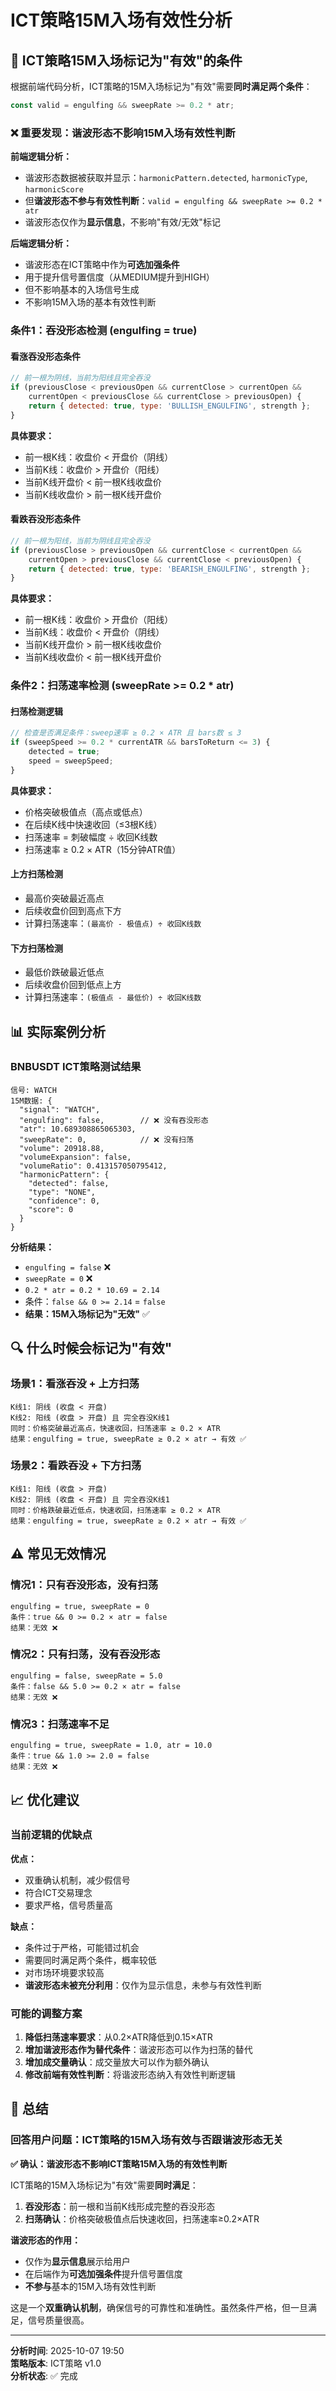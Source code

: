 # ICT策略15M入场有效性分析

## 🎯 ICT策略15M入场标记为"有效"的条件

根据前端代码分析，ICT策略的15M入场标记为"有效"需要**同时满足两个条件**：

```javascript
const valid = engulfing && sweepRate >= 0.2 * atr;
```

### ❌ 重要发现：谐波形态不影响15M入场有效性判断

**前端逻辑分析：**
- 谐波形态数据被获取并显示：`harmonicPattern.detected`, `harmonicType`, `harmonicScore`
- 但**谐波形态不参与有效性判断**：`valid = engulfing && sweepRate >= 0.2 * atr`
- 谐波形态仅作为**显示信息**，不影响"有效/无效"标记

**后端逻辑分析：**
- 谐波形态在ICT策略中作为**可选加强条件**
- 用于提升信号置信度（从MEDIUM提升到HIGH）
- 但不影响基本的入场信号生成
- 不影响15M入场的基本有效性判断

### 条件1：吞没形态检测 (engulfing = true)

#### 看涨吞没形态条件
```javascript
// 前一根为阴线，当前为阳线且完全吞没
if (previousClose < previousOpen && currentClose > currentOpen &&
    currentOpen < previousClose && currentClose > previousOpen) {
    return { detected: true, type: 'BULLISH_ENGULFING', strength };
}
```

**具体要求：**
- 前一根K线：收盘价 < 开盘价（阴线）
- 当前K线：收盘价 > 开盘价（阳线）
- 当前K线开盘价 < 前一根K线收盘价
- 当前K线收盘价 > 前一根K线开盘价

#### 看跌吞没形态条件
```javascript
// 前一根为阳线，当前为阴线且完全吞没
if (previousClose > previousOpen && currentClose < currentOpen &&
    currentOpen > previousClose && currentClose < previousOpen) {
    return { detected: true, type: 'BEARISH_ENGULFING', strength };
}
```

**具体要求：**
- 前一根K线：收盘价 > 开盘价（阳线）
- 当前K线：收盘价 < 开盘价（阴线）
- 当前K线开盘价 > 前一根K线收盘价
- 当前K线收盘价 < 前一根K线开盘价

### 条件2：扫荡速率检测 (sweepRate >= 0.2 * atr)

#### 扫荡检测逻辑
```javascript
// 检查是否满足条件：sweep速率 ≥ 0.2 × ATR 且 bars数 ≤ 3
if (sweepSpeed >= 0.2 * currentATR && barsToReturn <= 3) {
    detected = true;
    speed = sweepSpeed;
}
```

**具体要求：**
- 价格突破极值点（高点或低点）
- 在后续K线中快速收回（≤3根K线）
- 扫荡速率 = 刺破幅度 ÷ 收回K线数
- 扫荡速率 ≥ 0.2 × ATR（15分钟ATR值）

#### 上方扫荡检测
- 最高价突破最近高点
- 后续收盘价回到高点下方
- 计算扫荡速率：`(最高价 - 极值点) ÷ 收回K线数`

#### 下方扫荡检测
- 最低价跌破最近低点
- 后续收盘价回到低点上方
- 计算扫荡速率：`(极值点 - 最低价) ÷ 收回K线数`

## 📊 实际案例分析

### BNBUSDT ICT策略测试结果
```
信号: WATCH
15M数据: {
  "signal": "WATCH",
  "engulfing": false,        // ❌ 没有吞没形态
  "atr": 10.689308865065303,
  "sweepRate": 0,            // ❌ 没有扫荡
  "volume": 20918.88,
  "volumeExpansion": false,
  "volumeRatio": 0.413157050795412,
  "harmonicPattern": {
    "detected": false,
    "type": "NONE",
    "confidence": 0,
    "score": 0
  }
}
```

**分析结果：**
- `engulfing = false` ❌
- `sweepRate = 0` ❌
- `0.2 * atr = 0.2 * 10.69 = 2.14`
- 条件：`false && 0 >= 2.14` = `false`
- **结果：15M入场标记为"无效"** ✅

## 🔍 什么时候会标记为"有效"

### 场景1：看涨吞没 + 上方扫荡
```
K线1: 阴线 (收盘 < 开盘)
K线2: 阳线 (收盘 > 开盘) 且 完全吞没K线1
同时：价格突破最近高点，快速收回，扫荡速率 ≥ 0.2 × ATR
结果：engulfing = true, sweepRate ≥ 0.2 × atr → 有效 ✅
```

### 场景2：看跌吞没 + 下方扫荡
```
K线1: 阳线 (收盘 > 开盘)
K线2: 阴线 (收盘 < 开盘) 且 完全吞没K线1
同时：价格跌破最近低点，快速收回，扫荡速率 ≥ 0.2 × ATR
结果：engulfing = true, sweepRate ≥ 0.2 × atr → 有效 ✅
```

## ⚠️ 常见无效情况

### 情况1：只有吞没形态，没有扫荡
```
engulfing = true, sweepRate = 0
条件：true && 0 >= 0.2 × atr = false
结果：无效 ❌
```

### 情况2：只有扫荡，没有吞没形态
```
engulfing = false, sweepRate = 5.0
条件：false && 5.0 >= 0.2 × atr = false
结果：无效 ❌
```

### 情况3：扫荡速率不足
```
engulfing = true, sweepRate = 1.0, atr = 10.0
条件：true && 1.0 >= 2.0 = false
结果：无效 ❌
```

## 📈 优化建议

### 当前逻辑的优缺点
**优点：**
- 双重确认机制，减少假信号
- 符合ICT交易理念
- 要求严格，信号质量高

**缺点：**
- 条件过于严格，可能错过机会
- 需要同时满足两个条件，概率较低
- 对市场环境要求较高
- **谐波形态未被充分利用**：仅作为显示信息，未参与有效性判断

### 可能的调整方案
1. **降低扫荡速率要求**：从0.2×ATR降低到0.15×ATR
2. **增加谐波形态作为替代条件**：谐波形态可以作为扫荡的替代
3. **增加成交量确认**：成交量放大可以作为额外确认
4. **修改前端有效性判断**：将谐波形态纳入有效性判断逻辑

## 🎯 总结

### 回答用户问题：ICT策略的15M入场有效与否跟谐波形态无关

**✅ 确认：谐波形态不影响ICT策略15M入场的有效性判断**

ICT策略的15M入场标记为"有效"需要**同时满足**：
1. **吞没形态**：前一根和当前K线形成完整的吞没形态
2. **扫荡确认**：价格突破极值点后快速收回，扫荡速率≥0.2×ATR

**谐波形态的作用：**
- 仅作为**显示信息**展示给用户
- 在后端作为**可选加强条件**提升信号置信度
- **不参与**基本的15M入场有效性判断

这是一个**双重确认机制**，确保信号的可靠性和准确性。虽然条件严格，但一旦满足，信号质量很高。

---

**分析时间**: 2025-10-07 19:50  
**策略版本**: ICT策略 v1.0  
**分析状态**: ✅ 完成
